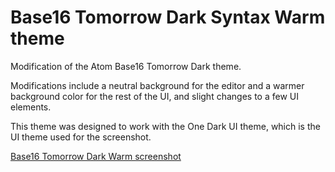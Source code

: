 # Base16 Tomorrow Dark Syntax Warm theme

Modification of the Atom Base16 Tomorrow Dark theme.

Modifications include a neutral background for the editor and a warmer background
color for the rest of the UI, and slight changes to a few UI elements.

This theme was designed to work with the One Dark UI theme, which is the UI theme
used for the screenshot.

[Base16 Tomorrow Dark Warm screenshot](https://drive.google.com/file/d/1o5ZB8v1zvyMjQQN7jlxSam3QkLeIJlLZ/view?usp=sharing)
